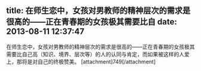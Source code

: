 title: 在师生恋中，女孩对男教师的精神层次的需求是很高的——正在青春期的女孩极其需要比自
date: 2013-08-11 12:37:47
---

在师生恋中，女孩对男教师的精神层次的需求是很高的——正在青春期的女孩极其需要比自己高（知识、境界、层次等）的人的认同与肯定，而如果被这样的人爱上，那将是对自己的终极赞美。
[attachment]749[/attachment]